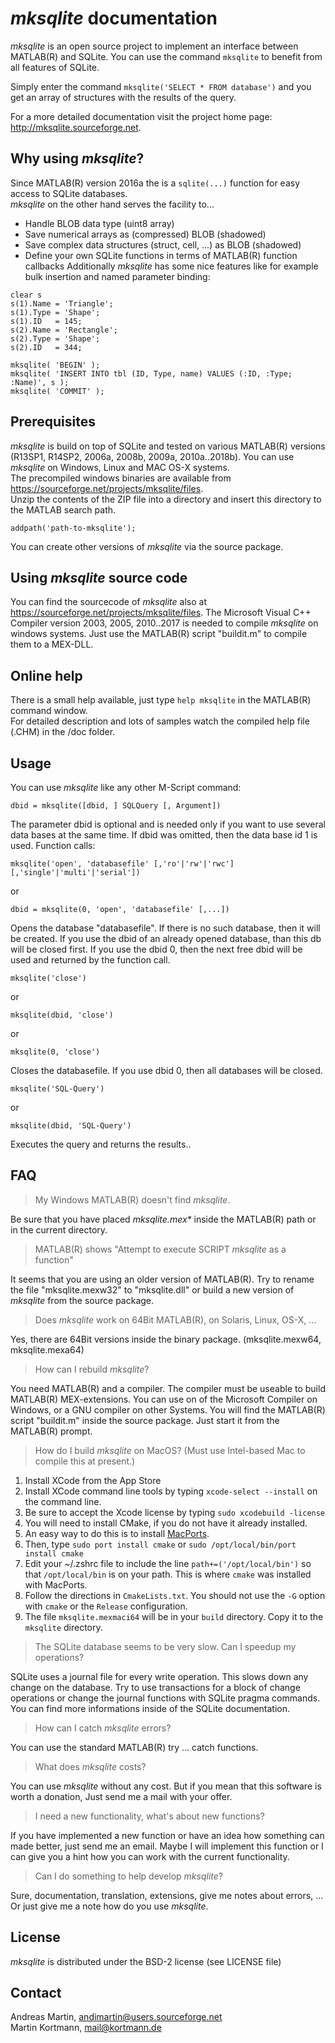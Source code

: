 # *mksqlite* documentation
*mksqlite* is an open source project to implement an interface between MATLAB(R) and SQLite.
You can use the command `mksqlite` to benefit from all features of SQLite.  

Simply enter the command `mksqlite('SELECT * FROM database')` and you get an array of structures with the results of the query.

For a more detailed documentation visit the project home page: http://mksqlite.sourceforge.net.

## Why using *mksqlite*?
Since MATLAB(R) version 2016a the is a `sqlite(...)` function for easy access to SQLite databases.  
*mksqlite* on the other hand serves the facility to...
* Handle BLOB data type (uint8 array)
* Save numerical arrays as (compressed) BLOB (shadowed)
* Save complex data structures (struct, cell, ...) as BLOB (shadowed)
* Define your own SQLite functions in terms of MATLAB(R) function callbacks
Additionally *mksqlite* has some nice features like for example bulk insertion and named parameter binding:
```
clear s
s(1).Name = 'Triangle';
s(1).Type = 'Shape';
s(1).ID   = 145;
s(2).Name = 'Rectangle';
s(2).Type = 'Shape';
s(2).ID   = 344;

mksqlite( 'BEGIN' );
mksqlite( 'INSERT INTO tbl (ID, Type, name) VALUES (:ID, :Type; :Name)', s );
mksqlite( 'COMMIT' );
```
## Prerequisites
*mksqlite* is build on top of SQLite and tested on various MATLAB(R) versions (R13SP1, R14SP2, 2006a, 2008b, 2009a, 2010a..2018b).
You can use *mksqlite* on Windows, Linux and MAC OS-X systems.  
The precompiled windows binaries are available from https://sourceforge.net/projects/mksqlite/files.  
Unzip the contents of the ZIP file into a directory and insert this directory to the MATLAB search path.
```
addpath('path-to-mksqlite');
```
You can create other versions of *mksqlite* via the source package.
## Using *mksqlite* source code
You can find the sourcecode of *mksqlite* also at https://sourceforge.net/projects/mksqlite/files.
The Microsoft Visual C++ Compiler version 2003, 2005, 2010..2017 is needed to compile *mksqlite* on windows systems.
Just use the MATLAB(R) script "buildit.m" to compile them to a MEX-DLL.
## Online help
There is a small help available, just type `help mksqlite` in the MATLAB(R) command window.  
For detailed description and lots of samples watch the compiled help file (.CHM) in the /doc folder.
## Usage
You can use *mksqlite* like any other M-Script command:
```
dbid = mksqlite([dbid, ] SQLQuery [, Argument])
```
The parameter dbid is optional and is needed only if you want
to use several data bases at the same time. If dbid was omitted,
then the data base id 1 is used. 
Function calls:
```
mksqlite('open', 'databasefile' [,'ro'|'rw'|'rwc'] [,'single'|'multi'|'serial'])
```
or
```
dbid = mksqlite(0, 'open', 'databasefile' [,...])
```
Opens the database "databasefile". If there is no such database, then it will
be created. 
If you use the dbid of an already opened database, than this db will be
closed first. If you use the dbid 0, then the next free dbid will be
used and returned by the function call.
```
mksqlite('close')
```
or
```
mksqlite(dbid, 'close')
```
or
```
mksqlite(0, 'close')
```
Closes the databasefile. If you use dbid 0, then all databases will be closed.
```
mksqlite('SQL-Query')
```
or
```
mksqlite(dbid, 'SQL-Query')
```
Executes the query and returns the results..
## FAQ
> My Windows MATLAB(R) doesn't find *mksqlite*.

Be sure that you have placed _mksqlite.mex*_ inside the MATLAB(R) path
or in the current directory.
> MATLAB(R) shows "Attempt to execute SCRIPT *mksqlite* as a function"

It seems that you are using an older version of MATLAB(R).
Try to rename the file "mksqlite.mexw32" to "mksqlite.dll"
or build a new version of *mksqlite* from the source package.
> Does *mksqlite* work on 64Bit MATLAB(R), on Solaris, Linux, OS-X, ...

Yes, there are 64Bit versions inside the binary package.
(mksqlite.mexw64, mksqlite.mexa64)
> How can I rebuild *mksqlite*?

You need MATLAB(R) and a compiler. The compiler must be useable to build
MATLAB(R) MEX-extensions. You can use on of the Microsoft Compiler
on Windows, or a GNU compiler on other Systems.
You will find the MATLAB(R) script "buildit.m" inside the source package. Just
start it from the MATLAB(R) prompt.
>How do I build *mksqlite* on MacOS? (Must use Intel-based Mac to compile this at present.)

1. Install XCode from the App Store
2. Install XCode command line tools by typing `xcode-select --install` on the command line.
3. Be sure to accept the Xcode license by typing `sudo xcodebuild -license`
4. You will need to install CMake, if you do not have it already installed.
  1. An easy way to do this is to install [MacPorts](https://www.macports.org/install.php).
  2. Then, type `sudo port install cmake` or `sudo /opt/local/bin/port install cmake`
  3. Edit your ~/.zshrc file to include the line `path+=('/opt/local/bin')` so that `/opt/local/bin` is on your path. This is where `cmake` was installed with MacPorts.
5. Follow the directions in `CmakeLists.txt`. You should not use the `-G` option with `cmake` or the `Release` configuration.
6. The file `mksqlite.mexmaci64` will be in your `build` directory. Copy it to the `mksqlite` directory. 
> The SQLite database seems to be very slow. Can I speedup my operations?

SQLite uses a journal file for every write operation. This slows down any
change on the database. Try to use transactions for a block of change operations
or change the journal functions with SQLite pragma commands.
You can find more informations inside of the SQLite documentation.
> How can I catch *mksqlite* errors?

You can use the standard MATLAB(R) try ... catch functions.
> What does *mksqlite* costs?

You can use *mksqlite* without any cost.
But if you mean that this software is worth a donation,
Just send me a mail with your offer.
> I need a new functionality, what's about new functions?

If you have implemented a new function or have an idea how something can
made better, just send me an email. Maybe I will implement this function
or I can give you a hint how you can work with the current functionality.
> Can I do something to help develop *mksqlite*?

Sure, documentation, translation, extensions, give me notes about errors, ...
Or just give me a note how do you use *mksqlite*.
## License
*mksqlite* is distributed under the BSD-2 license (see LICENSE file)
## Contact
Andreas Martin, andimartin@users.sourceforge.net  
Martin Kortmann, mail@kortmann.de
